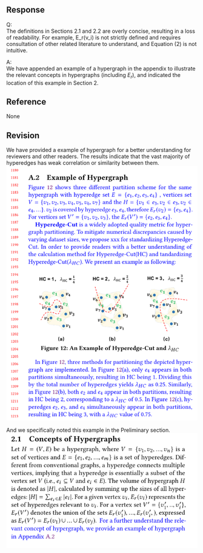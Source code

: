 ## Response
Q:  
The definitions in Sections 2.1 and 2.2 are overly concise, resulting in a loss of readability. For example, E_r(v_i) is not strictly defined and requires consultation of other related literature to understand, and Equation (2) is not intuitive.

A:  
We have appended an example of a hypergraph in the appendix to illustrate the relevant concepts in hypergraphs (including $E_r$), and indicated the location of this example in Section 2.


## Reference 
None

## Revision

We have provided a example of hypergraph for a better understanding for reviewers and other readers.
The results indicate that the vast majority of hyperedges has weak correlation or similarity between them.
![](./pic/hypergraphExample.png)

And we specifically noted this example in the Preliminary section.
![](./pic/preliminary.png)
